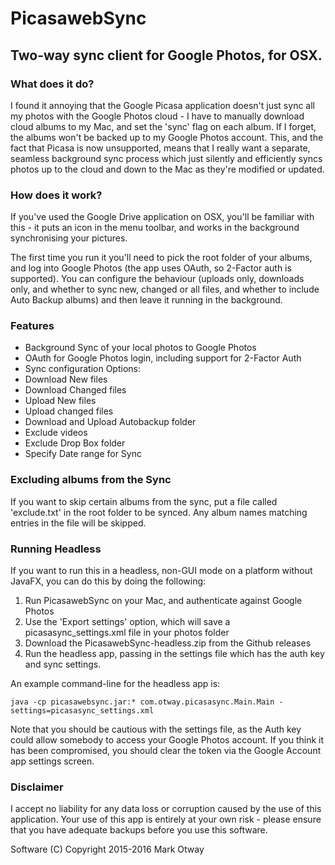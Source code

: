 # PicasawebSync
## Two-way sync client for Google Photos, for OSX.

### What does it do?

I found it annoying that the Google Picasa application doesn't just sync all my photos with the Google Photos cloud - I have to manually download cloud albums to my Mac, and set the 'sync' flag on each album. If I forget, the albums won't be backed up to my Google Photos account. This, and the fact that Picasa is now unsupported, means that I really want a separate, seamless background sync process which just silently and efficiently syncs photos up to the cloud and down to the Mac as they're modified or updated. 

### How does it work?

If you've used the Google Drive application on OSX, you'll be familiar with this - it puts an icon in the menu toolbar, and works in the background synchronising your pictures. 

The first time you run it you'll need to pick the root folder of your albums, and log into Google Photos (the app uses OAuth, so 2-Factor auth is supported). You can configure the behaviour (uploads only, downloads only, and whether to sync new, changed or all files, and whether to include Auto Backup albums) and then leave it running in the background. 

### Features

- Background Sync of your local photos to Google Photos
- OAuth for Google Photos login, including support for 2-Factor Auth
- Sync configuration Options:
- Download New files
- Download Changed files
- Upload New files
- Upload changed files
- Download and Upload Autobackup folder
- Exclude videos
- Exclude Drop Box folder
- Specify Date range for Sync

### Excluding albums from the Sync

If you want to skip certain albums from the sync, put a file called 'exclude.txt' in the root folder to be synced. Any album names matching entries in the file will be skipped.

### Running Headless

If you want to run this in a headless, non-GUI mode on a platform without JavaFX, you can do this by doing the following:

1. Run PicasawebSync on your Mac, and authenticate against Google Photos
2. Use the 'Export settings' option, which will save a picasasync_settings.xml file in your photos folder
3. Download the PicasawebSync-headless.zip from the Github releases
4. Run the headless app, passing in the settings file which has the auth key and sync settings.

An example command-line for the headless app is:

    java -cp picasawebsync.jar:* com.otway.picasasync.Main.Main -settings=picasasync_settings.xml

Note that you should be cautious with the settings file, as the Auth key could allow somebody to access your Google Photos account. If you think it has been compromised, you should clear the token via the Google Account app settings screen.

### Disclaimer

I accept no liability for any data loss or corruption caused by the use of this application. Your use of this app is entirely at your own risk - please ensure that you have adequate backups before you use this software.


Software (C) Copyright 2015-2016 Mark Otway
